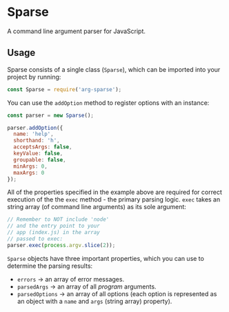 # Sparse
A command line argument parser for JavaScript. 

## Usage


Sparse consists of a single class (`Sparse`), which can be imported
into your project by running:

```js
const Sparse = require('arg-sparse');
```

You can use the `addOption` method to register options with an
instance:

```js
const parser = new Sparse();

parser.addOption({
  name: 'help',
  shorthand: 'h',
  acceptsArgs: false,
  keyValue: false,
  groupable: false,
  minArgs: 0,
  maxArgs: 0
});
```

All of the properties specified in the example above
are required for correct execution of the the `exec` method -
the primary parsing logic. `exec` takes an string array (of 
command line arguments) as its sole argument:

```js
// Remember to NOT include 'node'
// and the entry point to your 
// app (index.js) in the array
// passed to exec:
parser.exec(process.argv.slice(2));
```

`Sparse` objects have three important properties, which you 
can use to determine the parsing results:

- `errors` -> an array of error messages.
- `parsedArgs` -> an array of all *program* arguments.
- `parsedOptions` -> an array of all options (each option 
is represented as an object with a `name` and `args` (string array) property).



